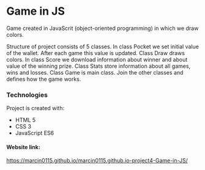 # Game in JS

Game created in JavaScrit (object-oriented programming) in which we draw colors.

Structure of project consists of 5 classes.
In class Pocket we set initial value of the wallet. After each game this value is updated.
Class Draw draws colors.
In class Score we download information about winner and about value of the winning prize.
Class Stats store information about all games, wins and losses.
Class Game is main class. Join the other classes and defines how the game works.

### Technologies
Project is created with:

* HTML 5
* CSS 3
* JavaScript ES6

#### Website link:
https://marcin0115.github.io/marcin0115.github.io-project4-Game-in-JS/
